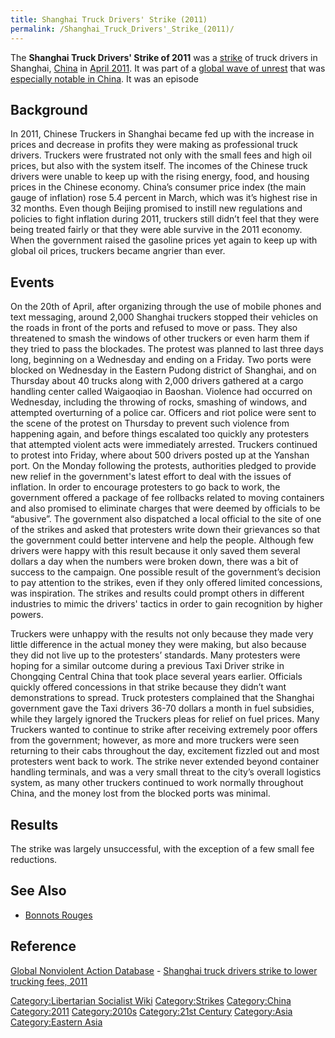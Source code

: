 ```yaml
---
title: Shanghai Truck Drivers' Strike (2011)
permalink: /Shanghai_Truck_Drivers'_Strike_(2011)/
---
```


The **Shanghai Truck Drivers' Strike of 2011** was a
[strike](List_of_Strikes "wikilink") of truck drivers in Shanghai,
[China](China "wikilink") in [April
2011](Timeline_of_Libertarian_Socialism_in_Eastern_Asia "wikilink"). It
was part of a [global wave of
unrest](Revolutions_of_2008_-_2014 "wikilink") that was [especially
notable in China](Chinese_Protest_Wave_(2007_-_2014) "wikilink"). It was
an episode

## Background

In 2011, Chinese Truckers in Shanghai became fed up with the increase in
prices and decrease in profits they were making as professional truck
drivers. Truckers were frustrated not only with the small fees and high
oil prices, but also with the system itself. The incomes of the Chinese
truck drivers were unable to keep up with the rising energy, food, and
housing prices in the Chinese economy. China’s consumer price index (the
main gauge of inflation) rose 5.4 percent in March, which was it’s
highest rise in 32 months. Even though Beijing promised to instill new
regulations and policies to fight inflation during 2011, truckers still
didn’t feel that they were being treated fairly or that they were able
survive in the 2011 economy. When the government raised the gasoline
prices yet again to keep up with global oil prices, truckers became
angrier than ever.

## Events

On the 20th of April, after organizing through the use of mobile phones
and text messaging, around 2,000 Shanghai truckers stopped their
vehicles on the roads in front of the ports and refused to move or pass.
They also threatened to smash the windows of other truckers or even harm
them if they tried to pass the blockades. The protest was planned to
last three days long, beginning on a Wednesday and ending on a Friday.
Two ports were blocked on Wednesday in the Eastern Pudong district of
Shanghai, and on Thursday about 40 trucks along with 2,000 drivers
gathered at a cargo handling center called Waigaoqiao in Baoshan.
Violence had occurred on Wednesday, including the throwing of rocks,
smashing of windows, and attempted overturning of a police car. Officers
and riot police were sent to the scene of the protest on Thursday to
prevent such violence from happening again, and before things escalated
too quickly any protesters that attempted violent acts were immediately
arrested. Truckers continued to protest into Friday, where about 500
drivers posted up at the Yanshan port. On the Monday following the
protests, authorities pledged to provide new relief in the government's
latest effort to deal with the issues of inflation. In order to
encourage protesters to go back to work, the government offered a
package of fee rollbacks related to moving containers and also promised
to eliminate charges that were deemed by officials to be “abusive”. The
government also dispatched a local official to the site of one of the
strikes and asked that protesters write down their grievances so that
the government could better intervene and help the people. Although few
drivers were happy with this result because it only saved them several
dollars a day when the numbers were broken down, there was a bit of
success to the campaign. One possible result of the government’s
decision to pay attention to the strikes, even if they only offered
limited concessions, was inspiration. The strikes and results could
prompt others in different industries to mimic the drivers' tactics in
order to gain recognition by higher powers.

Truckers were unhappy with the results not only because they made very
little difference in the actual money they were making, but also because
they did not live up to the protesters’ standards. Many protesters were
hoping for a similar outcome during a previous Taxi Driver strike in
Chongqing Central China that took place several years earlier. Officials
quickly offered concessions in that strike because they didn’t want
demonstrations to spread. Truck protesters complained that the Shanghai
government gave the Taxi drivers 36-70 dollars a month in fuel
subsidies, while they largely ignored the Truckers pleas for relief on
fuel prices. Many Truckers wanted to continue to strike after receiving
extremely poor offers from the government; however, as more and more
truckers were seen returning to their cabs throughout the day,
excitement fizzled out and most protesters went back to work. The strike
never extended beyond container handling terminals, and was a very small
threat to the city’s overall logistics system, as many other truckers
continued to work normally throughout China, and the money lost from the
blocked ports was minimal.

## Results

The strike was largely unsuccessful, with the exception of a few small
fee reductions.

## See Also

- [Bonnots Rouges](Bonnots_Rouges "wikilink")

## Reference

[Global Nonviolent Action
Database](Global_Nonviolent_Action_Database "wikilink") - [Shanghai
truck drivers strike to lower trucking fees,
2011](https://nvdatabase.swarthmore.edu/content/shanghai-truck-drivers-strike-lower-trucking-fees-2011)

[Category:Libertarian Socialist
Wiki](Category:Libertarian_Socialist_Wiki "wikilink")
[Category:Strikes](Category:Strikes "wikilink")
[Category:China](Category:China "wikilink")
[Category:2011](Category:2011 "wikilink")
[Category:2010s](Category:2010s "wikilink") [Category:21st
Century](Category:21st_Century "wikilink")
[Category:Asia](Category:Asia "wikilink") [Category:Eastern
Asia](Category:Eastern_Asia "wikilink")